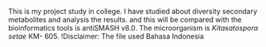 This is my project study in college. I have studied about diversity secondary metabolites and analysis the results. and this will be compared with the bioinformatics tools is antiSMASH v8.0. The microorganism is _Kitasatospora setae_ KM- 605.
!Disclaimer: The file used Bahasa Indonesia
